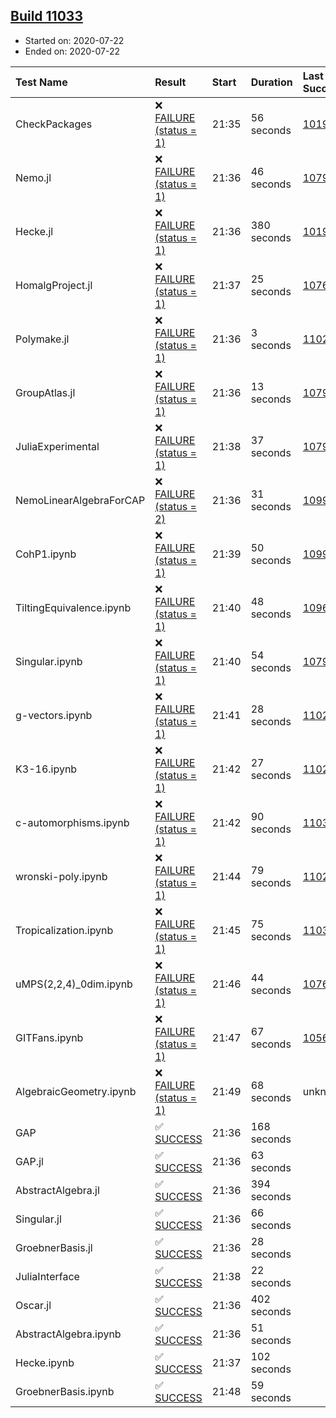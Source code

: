 ## [Build 11033](https://oscarci.mathematik.uni-kl.de/job/oscar/11033/)

* Started on: 2020-07-22
* Ended on: 2020-07-22

| Test Name    | Result | Start | Duration | Last Success | First Failure |
|:-------------|:-------|:------|:---------|:-------------|:--------------|
| CheckPackages | ❌ [FAILURE (status = 1)](https://oscarci.mathematik.uni-kl.de/job/oscar/11033/artifact/logs/build-11033/CheckPackages.log) | 21:35 | 56 seconds | [10197](https://oscarci.mathematik.uni-kl.de/job/oscar/10197/) | [10198](https://oscarci.mathematik.uni-kl.de/job/oscar/10198/) |
| Nemo.jl | ❌ [FAILURE (status = 1)](https://oscarci.mathematik.uni-kl.de/job/oscar/11033/artifact/logs/build-11033/Nemo.jl.log) | 21:36 | 46 seconds | [10790](https://oscarci.mathematik.uni-kl.de/job/oscar/10790/) | [10791](https://oscarci.mathematik.uni-kl.de/job/oscar/10791/) |
| Hecke.jl | ❌ [FAILURE (status = 1)](https://oscarci.mathematik.uni-kl.de/job/oscar/11033/artifact/logs/build-11033/Hecke.jl.log) | 21:36 | 380 seconds | [10197](https://oscarci.mathematik.uni-kl.de/job/oscar/10197/) | [10198](https://oscarci.mathematik.uni-kl.de/job/oscar/10198/) |
| HomalgProject.jl | ❌ [FAILURE (status = 1)](https://oscarci.mathematik.uni-kl.de/job/oscar/11033/artifact/logs/build-11033/HomalgProject.jl.log) | 21:37 | 25 seconds | [10765](https://oscarci.mathematik.uni-kl.de/job/oscar/10765/) | [10766](https://oscarci.mathematik.uni-kl.de/job/oscar/10766/) |
| Polymake.jl | ❌ [FAILURE (status = 1)](https://oscarci.mathematik.uni-kl.de/job/oscar/11033/artifact/logs/build-11033/Polymake.jl.log) | 21:36 | 3 seconds | [11023](https://oscarci.mathematik.uni-kl.de/job/oscar/11023/) | [11024](https://oscarci.mathematik.uni-kl.de/job/oscar/11024/) |
| GroupAtlas.jl | ❌ [FAILURE (status = 1)](https://oscarci.mathematik.uni-kl.de/job/oscar/11033/artifact/logs/build-11033/GroupAtlas.jl.log) | 21:36 | 13 seconds | [10790](https://oscarci.mathematik.uni-kl.de/job/oscar/10790/) | [10791](https://oscarci.mathematik.uni-kl.de/job/oscar/10791/) |
| JuliaExperimental | ❌ [FAILURE (status = 1)](https://oscarci.mathematik.uni-kl.de/job/oscar/11033/artifact/logs/build-11033/JuliaExperimental.log) | 21:38 | 37 seconds | [10790](https://oscarci.mathematik.uni-kl.de/job/oscar/10790/) | [10791](https://oscarci.mathematik.uni-kl.de/job/oscar/10791/) |
| NemoLinearAlgebraForCAP | ❌ [FAILURE (status = 2)](https://oscarci.mathematik.uni-kl.de/job/oscar/11033/artifact/logs/build-11033/NemoLinearAlgebraForCAP.log) | 21:36 | 31 seconds | [10999](https://oscarci.mathematik.uni-kl.de/job/oscar/10999/) | [11000](https://oscarci.mathematik.uni-kl.de/job/oscar/11000/) |
| CohP1.ipynb | ❌ [FAILURE (status = 1)](https://oscarci.mathematik.uni-kl.de/job/oscar/11033/artifact/logs/build-11033/CohP1.ipynb.log) | 21:39 | 50 seconds | [10999](https://oscarci.mathematik.uni-kl.de/job/oscar/10999/) | [11000](https://oscarci.mathematik.uni-kl.de/job/oscar/11000/) |
| TiltingEquivalence.ipynb | ❌ [FAILURE (status = 1)](https://oscarci.mathematik.uni-kl.de/job/oscar/11033/artifact/logs/build-11033/TiltingEquivalence.ipynb.log) | 21:40 | 48 seconds | [10962](https://oscarci.mathematik.uni-kl.de/job/oscar/10962/) | [10963](https://oscarci.mathematik.uni-kl.de/job/oscar/10963/) |
| Singular.ipynb | ❌ [FAILURE (status = 1)](https://oscarci.mathematik.uni-kl.de/job/oscar/11033/artifact/logs/build-11033/Singular.ipynb.log) | 21:40 | 54 seconds | [10790](https://oscarci.mathematik.uni-kl.de/job/oscar/10790/) | [10791](https://oscarci.mathematik.uni-kl.de/job/oscar/10791/) |
| g-vectors.ipynb | ❌ [FAILURE (status = 1)](https://oscarci.mathematik.uni-kl.de/job/oscar/11033/artifact/logs/build-11033/g-vectors.ipynb.log) | 21:41 | 28 seconds | [11023](https://oscarci.mathematik.uni-kl.de/job/oscar/11023/) | [11024](https://oscarci.mathematik.uni-kl.de/job/oscar/11024/) |
| K3-16.ipynb | ❌ [FAILURE (status = 1)](https://oscarci.mathematik.uni-kl.de/job/oscar/11033/artifact/logs/build-11033/K3-16.ipynb.log) | 21:42 | 27 seconds | [11023](https://oscarci.mathematik.uni-kl.de/job/oscar/11023/) | [11024](https://oscarci.mathematik.uni-kl.de/job/oscar/11024/) |
| c-automorphisms.ipynb | ❌ [FAILURE (status = 1)](https://oscarci.mathematik.uni-kl.de/job/oscar/11033/artifact/logs/build-11033/c-automorphisms.ipynb.log) | 21:42 | 90 seconds | [11031](https://oscarci.mathematik.uni-kl.de/job/oscar/11031/) | [11032](https://oscarci.mathematik.uni-kl.de/job/oscar/11032/) |
| wronski-poly.ipynb | ❌ [FAILURE (status = 1)](https://oscarci.mathematik.uni-kl.de/job/oscar/11033/artifact/logs/build-11033/wronski-poly.ipynb.log) | 21:44 | 79 seconds | [11029](https://oscarci.mathematik.uni-kl.de/job/oscar/11029/) | [11030](https://oscarci.mathematik.uni-kl.de/job/oscar/11030/) |
| Tropicalization.ipynb | ❌ [FAILURE (status = 1)](https://oscarci.mathematik.uni-kl.de/job/oscar/11033/artifact/logs/build-11033/Tropicalization.ipynb.log) | 21:45 | 75 seconds | [11032](https://oscarci.mathematik.uni-kl.de/job/oscar/11032/) | [11033](https://oscarci.mathematik.uni-kl.de/job/oscar/11033/) |
| uMPS(2,2,4)_0dim.ipynb | ❌ [FAILURE (status = 1)](https://oscarci.mathematik.uni-kl.de/job/oscar/11033/artifact/logs/build-11033/uMPS-2-2-4-_0dim.ipynb.log) | 21:46 | 44 seconds | [10765](https://oscarci.mathematik.uni-kl.de/job/oscar/10765/) | [10766](https://oscarci.mathematik.uni-kl.de/job/oscar/10766/) |
| GITFans.ipynb | ❌ [FAILURE (status = 1)](https://oscarci.mathematik.uni-kl.de/job/oscar/11033/artifact/logs/build-11033/GITFans.ipynb.log) | 21:47 | 67 seconds | [10566](https://oscarci.mathematik.uni-kl.de/job/oscar/10566/) | [10567](https://oscarci.mathematik.uni-kl.de/job/oscar/10567/) |
| AlgebraicGeometry.ipynb | ❌ [FAILURE (status = 1)](https://oscarci.mathematik.uni-kl.de/job/oscar/11033/artifact/logs/build-11033/AlgebraicGeometry.ipynb.log) | 21:49 | 68 seconds | unknown | unknown |
| GAP | ✅ [SUCCESS](https://oscarci.mathematik.uni-kl.de/job/oscar/11033/artifact/logs/build-11033/GAP.log) | 21:36 | 168 seconds |  |  |
| GAP.jl | ✅ [SUCCESS](https://oscarci.mathematik.uni-kl.de/job/oscar/11033/artifact/logs/build-11033/GAP.jl.log) | 21:36 | 63 seconds |  |  |
| AbstractAlgebra.jl | ✅ [SUCCESS](https://oscarci.mathematik.uni-kl.de/job/oscar/11033/artifact/logs/build-11033/AbstractAlgebra.jl.log) | 21:36 | 394 seconds |  |  |
| Singular.jl | ✅ [SUCCESS](https://oscarci.mathematik.uni-kl.de/job/oscar/11033/artifact/logs/build-11033/Singular.jl.log) | 21:36 | 66 seconds |  |  |
| GroebnerBasis.jl | ✅ [SUCCESS](https://oscarci.mathematik.uni-kl.de/job/oscar/11033/artifact/logs/build-11033/GroebnerBasis.jl.log) | 21:36 | 28 seconds |  |  |
| JuliaInterface | ✅ [SUCCESS](https://oscarci.mathematik.uni-kl.de/job/oscar/11033/artifact/logs/build-11033/JuliaInterface.log) | 21:38 | 22 seconds |  |  |
| Oscar.jl | ✅ [SUCCESS](https://oscarci.mathematik.uni-kl.de/job/oscar/11033/artifact/logs/build-11033/Oscar.jl.log) | 21:36 | 402 seconds |  |  |
| AbstractAlgebra.ipynb | ✅ [SUCCESS](https://oscarci.mathematik.uni-kl.de/job/oscar/11033/artifact/logs/build-11033/AbstractAlgebra.ipynb.log) | 21:36 | 51 seconds |  |  |
| Hecke.ipynb | ✅ [SUCCESS](https://oscarci.mathematik.uni-kl.de/job/oscar/11033/artifact/logs/build-11033/Hecke.ipynb.log) | 21:37 | 102 seconds |  |  |
| GroebnerBasis.ipynb | ✅ [SUCCESS](https://oscarci.mathematik.uni-kl.de/job/oscar/11033/artifact/logs/build-11033/GroebnerBasis.ipynb.log) | 21:48 | 59 seconds |  |  |
